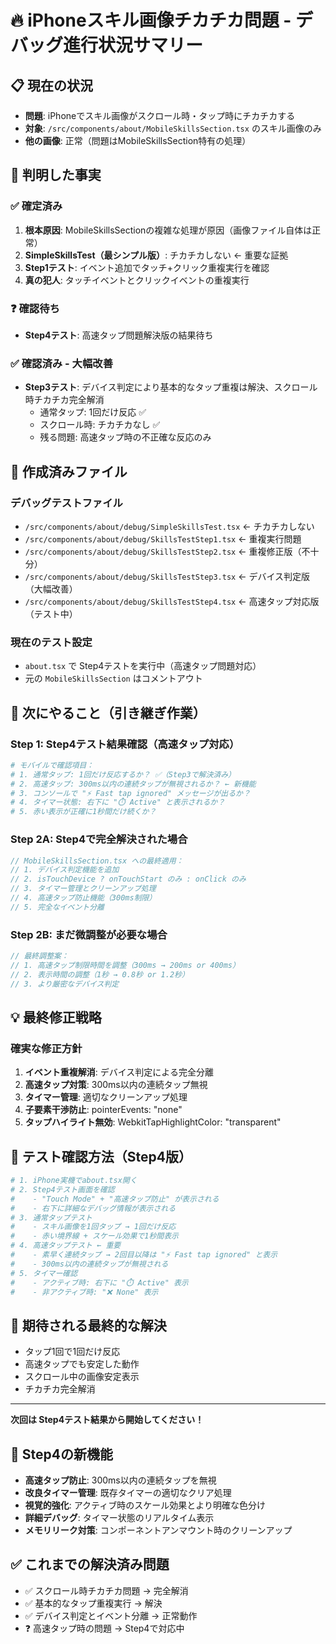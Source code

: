# 🔥 iPhoneスキル画像チカチカ問題 - デバッグ進行状況サマリー

## 📋 現在の状況
- **問題**: iPhoneでスキル画像がスクロール時・タップ時にチカチカする
- **対象**: `/src/components/about/MobileSkillsSection.tsx` のスキル画像のみ
- **他の画像**: 正常（問題はMobileSkillsSection特有の処理）

## 🎯 判明した事実

### ✅ 確定済み
1. **根本原因**: MobileSkillsSectionの複雑な処理が原因（画像ファイル自体は正常）
2. **SimpleSkillsTest（最シンプル版）**: チカチカしない ← 重要な証拠
3. **Step1テスト**: イベント追加でタッチ+クリック重複実行を確認
4. **真の犯人**: タッチイベントとクリックイベントの重複実行

### ❓ 確認待ち
- **Step4テスト**: 高速タップ問題解決版の結果待ち

### ✅ 確認済み - 大幅改善
- **Step3テスト**: デバイス判定により基本的なタップ重複は解決、スクロール時チカチカ完全解消
  - 通常タップ: 1回だけ反応 ✅
  - スクロール時: チカチカなし ✅
  - 残る問題: 高速タップ時の不正確な反応のみ

## 📁 作成済みファイル

### デバッグテストファイル
- `/src/components/about/debug/SimpleSkillsTest.tsx` ← チカチカしない
- `/src/components/about/debug/SkillsTestStep1.tsx` ← 重複実行問題
- `/src/components/about/debug/SkillsTestStep2.tsx` ← 重複修正版（不十分）
- `/src/components/about/debug/SkillsTestStep3.tsx` ← デバイス判定版（大幅改善）
- `/src/components/about/debug/SkillsTestStep4.tsx` ← 高速タップ対応版（テスト中）

### 現在のテスト設定
- `about.tsx` で Step4テストを実行中（高速タップ問題対応）
- 元の `MobileSkillsSection` はコメントアウト

## 🔧 次にやること（引き継ぎ作業）

### Step 1: Step4テスト結果確認（高速タップ対応）
```bash
# モバイルで確認項目：
# 1. 通常タップ: 1回だけ反応するか？ ✅（Step3で解決済み）
# 2. 高速タップ: 300ms以内の連続タップが無視されるか？ ← 新機能
# 3. コンソールで "⚡ Fast tap ignored" メッセージが出るか？
# 4. タイマー状態: 右下に "⏱️ Active" と表示されるか？
# 5. 赤い表示が正確に1秒間だけ続くか？
```

### Step 2A: Step4で完全解決された場合
```typescript
// MobileSkillsSection.tsx への最終適用：
// 1. デバイス判定機能を追加
// 2. isTouchDevice ? onTouchStart のみ : onClick のみ
// 3. タイマー管理とクリーンアップ処理
// 4. 高速タップ防止機能（300ms制限）
// 5. 完全なイベント分離
```

### Step 2B: まだ微調整が必要な場合
```typescript
// 最終調整案：
// 1. 高速タップ制限時間を調整（300ms → 200ms or 400ms）
// 2. 表示時間の調整（1秒 → 0.8秒 or 1.2秒）
// 3. より厳密なデバイス判定
```

## 💡 最終修正戦略

### 確実な修正方針
1. **イベント重複解消**: デバイス判定による完全分離
2. **高速タップ対策**: 300ms以内の連続タップ無視
3. **タイマー管理**: 適切なクリーンアップ処理
4. **子要素干渉防止**: pointerEvents: "none"
5. **タップハイライト無効**: WebkitTapHighlightColor: "transparent"

## 📱 テスト確認方法（Step4版）
```bash
# 1. iPhone実機でabout.tsx開く
# 2. Step4テスト画面を確認
#    - "Touch Mode" + "高速タップ防止" が表示される
#    - 右下に詳細なデバッグ情報が表示される
# 3. 通常タップテスト
#    - スキル画像を1回タップ → 1回だけ反応
#    - 赤い境界線 + スケール効果で1秒間表示
# 4. 高速タップテスト ← 重要
#    - 素早く連続タップ → 2回目以降は "⚡ Fast tap ignored" と表示
#    - 300ms以内の連続タップが無視される
# 5. タイマー確認
#    - アクティブ時: 右下に "⏱️ Active" 表示
#    - 非アクティブ時: "❌ None" 表示
```

## 🎯 期待される最終的な解決
- タップ1回で1回だけ反応
- 高速タップでも安定した動作
- スクロール中の画像安定表示
- チカチカ完全解消

---
**次回は Step4テスト結果から開始してください！**

## 🎯 Step4の新機能
- **高速タップ防止**: 300ms以内の連続タップを無視
- **改良タイマー管理**: 既存タイマーの適切なクリア処理
- **視覚的強化**: アクティブ時のスケール効果とより明確な色分け
- **詳細デバッグ**: タイマー状態のリアルタイム表示
- **メモリリーク対策**: コンポーネントアンマウント時のクリーンアップ

## ✅ これまでの解決済み問題
- ✅ スクロール時チカチカ問題 → 完全解消
- ✅ 基本的なタップ重複実行 → 解決
- ✅ デバイス判定とイベント分離 → 正常動作
- ❓ 高速タップ時の問題 → Step4で対応中